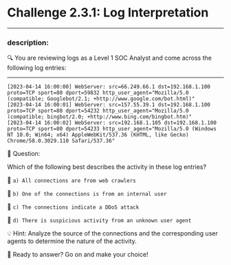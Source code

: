 # **Challenge 2.3.1: Log Interpretation**

---

### **description:**

🔍 You are reviewing logs as a Level 1 SOC Analyst and come across the following log entries:

---
```plaintext
[2023-04-14 16:00:00] WebServer: src=66.249.66.1 dst=192.168.1.100 proto=TCP sport=80 dport=59832 http_user_agent="Mozilla/5.0 (compatible; Googlebot/2.1; +http://www.google.com/bot.html)"
[2023-04-14 16:00:01] WebServer: src=157.55.39.1 dst=192.168.1.100 proto=TCP sport=80 dport=54232 http_user_agent="Mozilla/5.0 (compatible; bingbot/2.0; +http://www.bing.com/bingbot.htm)"
[2023-04-14 16:00:02] WebServer: src=192.168.1.105 dst=192.168.1.100 proto=TCP sport=80 dport=54233 http_user_agent="Mozilla/5.0 (Windows NT 10.0; Win64; x64) AppleWebKit/537.36 (KHTML, like Gecko) Chrome/58.0.3029.110 Safari/537.36"
```
🤔 Question:

Which of the following best describes the activity in these log entries?

🔘 ```a) All connections are from web crawlers```

🔘 ```b) One of the connections is from an internal user```

🔘 ```c) The connections indicate a DDoS attack```

🔘 ```d) There is suspicious activity from an unknown user agent```

💡 Hint: Analyze the source of the connections and the corresponding user agents to determine the nature of the activity.

🚀 Ready to answer? Go on and make your choice!